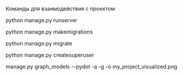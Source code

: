 Команды для взаимодействия с проектом

python manage.py runserver

python manage.py makemigrations

python manage.py migrate

python manage.py createsuperuser

manage.py graph_models --pydot -a -g -o my_project_visualized.png

